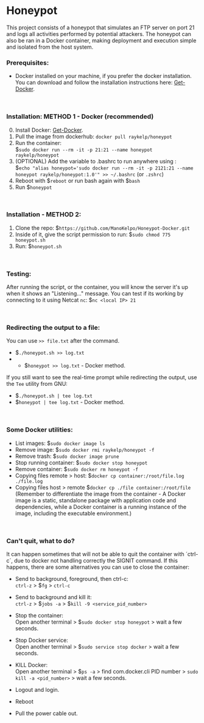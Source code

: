 # Honeypot
This project consists of a honeypot that simulates an FTP server on port 21 and logs all activities performed by potential attackers. The honeypot can also be ran in a Docker container, making deployment and execution simple and isolated from the host system.


### Prerequisites:
* Docker installed on your machine, if you prefer the docker installation. You can download and follow the installation instructions here: [Get-Docker](https://docs.docker.com/get-docker/).


&nbsp;
### Installation: METHOD 1 - Docker  (recommended)
0. Install Docker:
   [Get-Docker](https://docs.docker.com/get-docker/).
1. Pull the image from dockerhub:
   `docker pull raykelp/honeypot`
2. Run the container:     
  $`sudo docker run --rm -it -p 21:21 --name honeypot raykelp/honeypot`
3. (OPTIONAL) Add the variable to .bashrc to run anywhere using :    
  $`echo "alias honeypot='sudo docker run --rm -it -p 2121:21 --name honeypot raykelp/honeypot:1.0'" >> ~/.bashrc` (or `.zshrc`)
4. Reboot with $`reboot` or run bash again with $`bash`
5. Run $`honeypot`


&nbsp;
### Installation - METHOD 2:
1. Clone the repo:
   $`https://github.com/ManoKelpo/Honeypot-Docker.git`
2. Inside of it, give the script permission to run:
   $`sudo chmod 775 honeypot.sh`
3. Run:
   $`honeypot.sh`


&nbsp;
### Testing:
After running the script, or the container, you will know the server it's up when it shows an "Listening..." message.
You can test if its working by connecting to it using Netcat `nc`:
$`nc <local IP> 21`
   

&nbsp;
### Redirecting the output to a file:
You can use `>> file.txt` after the command.
* $`./honeypot.sh >> log.txt`
* * $`honeypot >> log.txt` - Docker method.

If you still want to see the real-time prompt while redirecting the output, use the `Tee` utility from GNU:
* $`./honeypot.sh | tee log.txt`
* $`honeypot | tee log.txt` - Docker method.


&nbsp;
### Some Docker utilities:
* List images: $`sudo docker image ls`
* Remove image: $`sudo docker rmi raykelp/honeypot -f`
* Remove trash: $`sudo docker image prune`
* Stop running container: $`sudo docker stop honeypot`
* Remove container: $`sudo docker rm honeypot -f`
* Copying files remote > host: $`docker cp container:/root/file.log ./file.log`
* Copying files host > remote $`docker cp ./file container:/root/file`
(Remember to differentiate the image from the container - A Docker image is a static, standalone package with application code and dependencies, while a Docker container is a running instance of the image, including the executable environment.)
  
&nbsp;
### Can't quit, what to do?
It can happen sometimes that will not be able to quit the container with ´ctrl-c´, due to docker not handling correctly the SIGNIT command.
If this happens, there are some alternatives you can use to close the container:   
* Send to background, foreground, then ctrl-c:   
    `ctrl-z` > $`fg` > `ctrl-c`
  
* Send to background and kill it:   
    `ctrl-z` > $`jobs -a` > $`kill -9 <service_pid_number>`

* Stop the container:   
    Open another terminal > $`sudo docker stop honeypot` > wait a few seconds.

* Stop Docker service:   
    Open another terminal > $`sudo service stop docker` > wait a few seconds.

* KILL Docker:   
    Open another terminal > $`ps -a` > find com.docker.cli PID number > `sudo kill -a <pid_number>` > wait a few seconds.

* Logout and login.

* Reboot

* Pull the power cable out.


